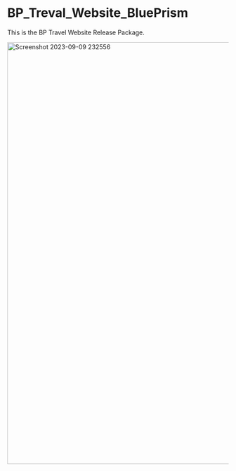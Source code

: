 # BP_Treval_Website_BluePrism
This is the BP Travel Website Release Package.

<img width="960" alt="Screenshot 2023-09-09 232556" src="https://github.com/Deepakkhotiyan/BP_Treval_Website_BluePrism/assets/87259147/50030d6d-0bc9-48c7-9947-d90fd66bbaa1">
